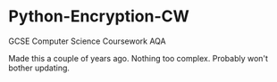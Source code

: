 # Python-Encryption-CW
GCSE Computer Science Coursework AQA

Made this a couple of years ago.
Nothing too complex.
Probably won't bother updating.
